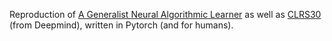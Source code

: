 Reproduction of  [A Generalist Neural Algorithmic Learner](https://arxiv.org/pdf/2209.11142) as well as [CLRS30](https://github.com/google-deepmind/clrs) (from Deepmind), written in Pytorch (and for humans).
